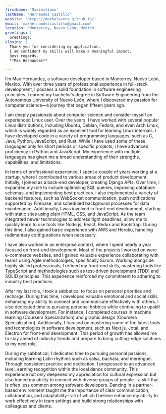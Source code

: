 ```yaml
---
firstName: 'Maximiliano'
lastName: 'Hernandez Castillo'
website: 'https://maxkalavera.github.io/'
email: 'maxhernandezcastillo@gmail.com'
location: 'Monterrey, Nuevo León, México'
greetings: |
  Greetings,
closing: |
  Thank you for considering my application.
  I am confident my skills will make a meaningful impact.
  Best regards.
  **Max Hernandez**

---
```

I’m Max Hernandez, a software developer based in Monterrey, Nuevo León, Mexico. With over three years of professional experience in full-stack development, I possess a solid foundation in software engineering principles. I earned my bachelor’s degree in Software Engineering from the Autonomous University of Nuevo León, where I discovered my passion for computer science—a journey that began fifteen years ago.

I am deeply passionate about computer science and consider myself an experienced Linux user. Over the years, I have worked with several popular Linux distributions, including Ubuntu, Debian, Fedora, and even Arch Linux, which is widely regarded as an excellent tool for learning Linux internals. I have developed code in a variety of programming languages, such as C, Java, Python, JavaScript, and Rust. While I have used some of these languages only for short periods or specific projects, I have advanced proficiency in Python and JavaScript. My experience with multiple languages has given me a broad understanding of their strengths, capabilities, and limitations.

In terms of professional experience, I spent a couple of years working at a startup, where I contributed to various areas of product development. Initially, I joined as a back-end developer, creating Django APIs. Over time, I expanded my role to include optimizing SQL queries, improving database schemas, and implementing best practices. I also implemented a variety of backend features, such as WebSocket communication, push notifications supported by Firebase, and scheduled background processes for data maintenance. Additionally, I was involved in front-end development, starting with static sites using plain HTML, CSS, and JavaScript. As the team integrated newer technologies to address tight deadlines, allow me to quickly learn to use tools like Node.js, React, Redux and Bootstrap. During this time, I also gained basic experience with AWS and Heroku, handling rudimentary configurations when necessary.

I have also worked in an enterprise context, where I spent nearly a year focused on front-end development. Most of the projects I worked on were e-commerce websites, and I gained valuable experience collaborating with teams using Agile methodologies, specifically Scrum. Working alongside highly skilled professionals, I refined my front-end skills, mastering tools like TypeScript and methodologies such as test-driven development (TDD) and SOLID principles. This experience reinforced my commitment to adhering to industry best practices.

After my last role, I took a sabbatical to focus on personal priorities and recharge. During this time, I developed valuable emotional and social skills, enhancing my ability to connect and communicate effectively with others. I also dedicated time to pursuing personal hobbies while continuing to upskill in software development. For instance, I completed courses in machine learning (Coursera Specialization) and graphic design (Coursera Specialization). Additionally, I focused on mastering some of the latest tools and technologies in software development, such as Next.js, Jotai, and Electron for front-end development. This period of growth has allowed me to stay ahead of industry trends and prepare to bring cutting-edge solutions to my next role.

During my sabbatical, I dedicated time to pursuing personal passions, including learning Latin rhythms such as salsa, bachata, and merengue. Through consistent practice and dedication, I progressed to an advanced level, earning recognition within the local dance community. This experience not only deepened my appreciation for cultural expression but also honed my ability to connect with diverse groups of people—a skill that is often less common among software developers. Dancing in a partner-based environment taught me the importance of clear communication, collaboration, and adaptability—all of which I believe enhance my ability to work effectively in team settings and build strong relationships with colleagues and clients.
